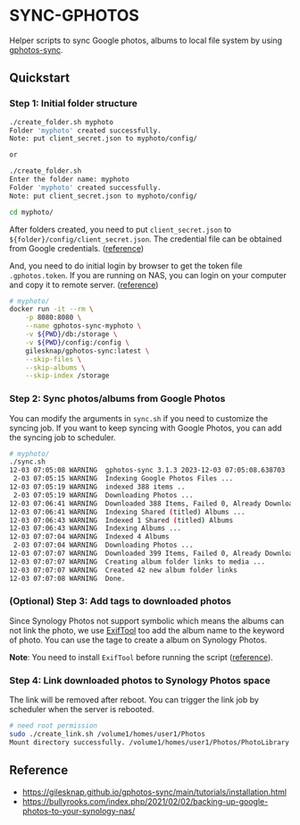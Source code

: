 # SYNC-GPHOTOS

Helper scripts to sync Google photos, albums to local file system by using [gphotos-sync](https://github.com/gilesknap/gphotos-sync).

## Quickstart

### Step 1: Initial folder structure

```sh
./create_folder.sh myphoto
Folder 'myphoto' created successfully.
Note: put client_secret.json to myphoto/config/

or

./create_folder.sh
Enter the folder name: myphoto
Folder 'myphoto' created successfully.
Note: put client_secret.json to myphoto/config/

cd myphoto/
```

After folders created, you need to put `client_secret.json` to `${folder}/config/client_secret.json`. The credential file can be obtained from Google credentials. ([reference](https://gilesknap.github.io/gphotos-sync/main/tutorials/oauth2.html))

And, you need to do initial login by browser to get the token file `.gphotos.token`. If you are running on NAS, you can login on your computer and copy it to remote server. ([reference](https://gilesknap.github.io/gphotos-sync/main/tutorials/installation.html#headless-gphotos-sync-servers))

```sh
# myphoto/
docker run -it --rm \
    -p 8080:8080 \
    --name gphotos-sync-myphoto \
    -v ${PWD}/db:/storage \
    -v ${PWD}/config:/config \
    gilesknap/gphotos-sync:latest \
    --skip-files \
    --skip-albums \
    --skip-index /storage
```

### Step 2: Sync photos/albums from Google Photos

You can modify the arguments in `sync.sh` if you need to customize the syncing job. If you want to keep syncing with Google Photos, you can add the syncing job to scheduler.

```sh
# myphoto/
./sync.sh
12-03 07:05:08 WARNING  gphotos-sync 3.1.3 2023-12-03 07:05:08.638703
 2-03 07:05:15 WARNING  Indexing Google Photos Files ...
12-03 07:05:19 WARNING  indexed 388 items ..
 2-03 07:05:19 WARNING  Downloading Photos ...
12-03 07:06:41 WARNING  Downloaded 388 Items, Failed 0, Already Downloaded 0
12-03 07:06:41 WARNING  Indexing Shared (titled) Albums ...
12-03 07:06:43 WARNING  Indexed 1 Shared (titled) Albums
12-03 07:06:43 WARNING  Indexing Albums ...
12-03 07:07:04 WARNING  Indexed 4 Albums
 2-03 07:07:04 WARNING  Downloading Photos ...
12-03 07:07:07 WARNING  Downloaded 399 Items, Failed 0, Already Downloaded 388
12-03 07:07:07 WARNING  Creating album folder links to media ...
12-03 07:07:07 WARNING  Created 42 new album folder links
12-03 07:07:08 WARNING  Done.
```

### (Optional) Step 3: Add tags to downloaded photos

Since Synology Photos not support symbolic which means the albums can not link the photo, we use [ExifTool](https://exiftool.org/) too add the album name to the keyword of photo. You can use the tage to create a album on Synology Photos.

**Note**: You need to install `ExifTool` before running the script ([reference](https://community.synology.com/enu/forum/68/post/144720?page=1&sort=oldest)).

### Step 4: Link downloaded photos to Synology Photos space

The link will be removed after reboot. You can trigger the link job by scheduler when the server is rebooted.

```sh
# need root permission
sudo ./create_link.sh /volume1/homes/user1/Photos
Mount directory successfully. /volume1/homes/user1/Photos/PhotoLibrary -> /volume1/homes/user1/sync-gphotos/myphoto/gphotos/PhotoLibrary
```

## Reference

- https://gilesknap.github.io/gphotos-sync/main/tutorials/installation.html
- https://bullyrooks.com/index.php/2021/02/02/backing-up-google-photos-to-your-synology-nas/